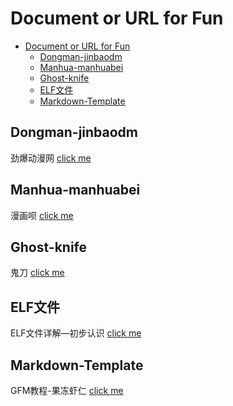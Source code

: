 # Document or URL for Fun

- [Document or URL for Fun](#document-or-url-for-fun)
  - [Dongman-jinbaodm](#dongman-jinbaodm)
  - [Manhua-manhuabei](#manhua-manhuabei)
  - [Ghost-knife](#ghost-knife)
  - [ELF文件](#elf文件)
  - [Markdown-Template](#markdown-template)

## Dongman-jinbaodm
劲爆动漫网 [click me](https://k.jinbaodm.com/)

## Manhua-manhuabei
漫画呗 [click me](https://www.manhuabei.com/)

## Ghost-knife
鬼刀 [click me](https://www.u17.com/chapter/877044.html#image_id=7059114)

## ELF文件
ELF文件详解—初步认识 [click me](https://blog.csdn.net/daide2012/article/details/73065204?utm_medium=distribute.pc_relevant.none-task-blog-BlogCommendFromMachineLearnPai2-1.edu_weight&depth_1-utm_source=distribute.pc_relevant.none-task-blog-BlogCommendFromMachineLearnPai2-1.edu_weight)

## Markdown-Template
GFM教程-果冻虾仁 [click me](https://github.com/guodongxiaren/README.git)